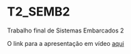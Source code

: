 # T2_SEMB2
Trabalho final de Sistemas Embarcados 2

O link para a apresentação em vídeo [aqui](https://ufubr.sharepoint.com/sites/Trabalhos-Gravaes/Documentos%20Compartilhados/Forms/AllItems.aspx?ga=1&id=%2Fsites%2FTrabalhos%2DGravaes%2FDocumentos%20Compartilhados%2FGeneral)
